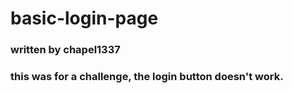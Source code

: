 # basic-login-page
### written by chapel1337
### this was for a challenge, the login button doesn't work.
